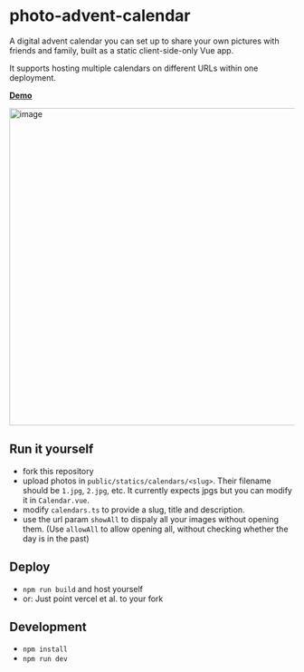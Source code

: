 # photo-advent-calendar

A digital advent calendar you can set up to share your own pictures with friends and family, built as a static client-side-only Vue app.

It supports hosting multiple calendars on different URLs within one deployment. 

**[Demo](https://photo-advent-calendar-git-main-maxs-projects-b507fdcd.vercel.app/calendars/demo?allowAll)**

<img width="560" alt="image" src="https://github.com/user-attachments/assets/c5367769-4d2a-45d0-b68f-024e87e479ed">

## Run it yourself
- fork this repository
- upload photos in `public/statics/calendars/<slug>`. Their filename should be `1.jpg`, `2.jpg`, etc. It currently expects jpgs but you can modify it in `Calendar.vue`.
- modify `calendars.ts` to provide a slug, title and description.
- use the url param `showAll` to dispaly all your images without opening them. (Use `allowAll` to allow opening all, without checking whether the day is in the past)

## Deploy
- `npm run build` and host yourself
- or: Just point vercel et al. to your fork

## Development
- `npm install`
- `npm run dev`
